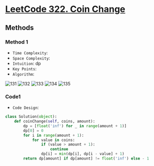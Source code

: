 # [LeetCode 322. Coin Change](https://leetcode.cn/problems/coin-change/description/)

## Methods

### Method 1

* `Time Complexity`:
* `Space Complexity`:
* `Intuition`: dp
* `Key Points`:
* `Algorithm`:

![131](/Image/131.png)
![132](/Image/132.jpeg)
![133](/Image/133.png)
![134](/Image/134.png)
![135](/Image/135.png)

### Code1

* `Code Design`:

```python
class Solution(object):
    def coinChange(self, coins, amount):
        dp = [float('inf') for _ in range(amount + 1)]
        dp[0] = 0
        for i in range(amount + 1):
            for value in coins:
                if (value > amount + 1):
                    continue
                dp[i] = min(dp[i], dp[i - value] + 1)
        return dp[amount] if dp[amount] != float('inf') else - 1
```
